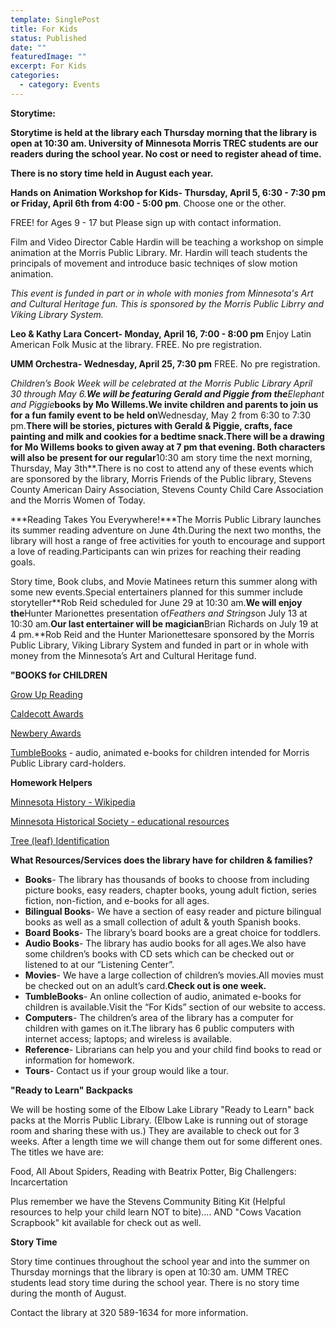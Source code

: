 ```yaml
---
template: SinglePost
title: For Kids
status: Published
date: ""
featuredImage: ""
excerpt: For Kids
categories:
  - category: Events
---
```

<!--StartFragment-->

**Storytime:**

**Storytime is held at the library each Thursday morning that the library is open at 10:30 am. University of Minnesota Morris TREC students are our readers during the school year. No cost or need to register ahead of time.**

**There is no story time held in August each year.**



**Hands on Animation Workshop for Kids- Thursday, April 5, 6:30 - 7:30 pm or Friday, April 6th from 4:00 - 5:00 pm**. Choose one or the other.

FREE! for Ages 9 - 17 but Please sign up with contact information.

Film and Video Director Cable Hardin will be teaching a workshop on simple animation at the Morris Public Library. Mr. Hardin will teach students the principals of movement and introduce basic techniqes of slow motion animation.

*This event is funded in part or in whole with monies from Minnesota's Art and Cultural Heritage fun. This is sponsored by the Morris Public Librry and Viking Library System.*



**Leo & Kathy Lara Concert- Monday, April 16, 7:00 - 8:00 pm** Enjoy Latin American Folk Music at the library. FREE. No pre registration.



**UMM Orchestra- Wednesday, April 25, 7:30 pm** FREE. No pre registration.



**Children’s Book Week will be celebrated at the Morris Public Library April 30 through May 6.**We will be featuring Gerald and Piggie from the***Elephant and Piggie***books by Mo Willems.We invite children and parents to join us for a fun family event to be held on**Wednesday, May 2 from 6:30 to 7:30 pm.**There will be stories, pictures with Gerald & Piggie, crafts, face painting and milk and cookies for a bedtime snack.There will be a drawing for Mo Willems books to given away at 7 pm that evening. Both characters will also be present for our regular**10:30 am story time the next morning, Thursday, May 3th**.There is no cost to attend any of these events which are sponsored by the library, Morris Friends of the Public library, Stevens County American Dairy Association, Stevens County Child Care Association and the Morris Women of Today.



***Reading Takes You Everywhere!***The Morris Public Library launches its summer reading adventure on June 4th.During the next two months, the library will host a range of free activities for youth to encourage and support a love of reading.Participants can win prizes for reaching their reading goals.

Story time, Book clubs, and Movie Matinees return this summer along with some new events.Special entertainers planned for this summer include storyteller**Rob Reid scheduled for June 29 at 10:30 am.**We will enjoy the**Hunter Marionettes presentation of*Feathers and Strings*on July 13 at 10:30 am.**Our last entertainer will be magician**Brian Richards on July 19 at 4 pm.**Rob Reid and the Hunter Marionettesare sponsored by the Morris Public Library, Viking Library System and funded in part or in whole with money from the Minnesota’s Art and Cultural Heritage fund.



**"BOOKS for CHILDREN**

[Grow Up Reading](http://www.growupreading.org/)

[Caldecott Awards](http://www.ala.org/ala/mgrps/divs/alsc/awardsgrants/bookmedia/caldecottmedal/caldecottwinners/caldecottmedal.cfm)

[Newbery Awards](http://www.ala.org/ala/mgrps/divs/alsc/awardsgrants/bookmedia/newberymedal/newberyhonors/newberymedal.cfm)

[TumbleBooks](http://www.tumblebooklibrary.com/autologin.aspx?userid=VIJJYsde4qZSBWT6%2bgObhA%3d%3d "TumbleBooks") - audio, animated e-books for children intended for Morris Public Library card-holders.

**Homework Helpers**

[Minnesota History - Wikipedia](http://en.wikipedia.org/wiki/History_of_Minnesota)

[Minnesota Historical Society - educational resources](http://www.mnhs.org/school/)

[Tree (leaf) Identification](http://www.dnr.state.mn.us/forestry/education/treeforallseasons/nativetrees.html "Tree Leaf Identification")







**What Resources/Services does the library have for children & families?**

* **Books**- The library has thousands of books to choose from including picture books, easy readers, chapter books, young adult fiction, series fiction, non-fiction, and e-books for all ages.
* **Bilingual Books**- We have a section of easy reader and picture bilingual books as well as a small collection of adult & youth Spanish books.
* **Board Books**- The library’s board books are a great choice for toddlers.
* **Audio Books**- The library has audio books for all ages.We also have some children’s books with CD sets which can be checked out or listened to at our “Listening Center”.
* **Movies**- We have a large collection of children’s movies.All movies must be checked out on an adult’s card.**Check out is one week.**
* **TumbleBooks**- An online collection of audio, animated e-books for children is available.Visit the “For Kids” section of our website to access.
* **Computers**- The children’s area of the library has a computer for children with games on it.The library has 6 public computers with internet access; laptops; and wireless is available.
* **Reference**- Librarians can help you and your child find books to read or information for homework.
* **Tours**- Contact us if your group would like a tour.

**"Ready to Learn" Backpacks**

We will be hosting some of the Elbow Lake Library "Ready to Learn" back packs at the Morris Public Library. (Elbow Lake is running out of storage room and sharing these with us.) They are available to check out for 3 weeks. After a length time we will change them out for some different ones. The titles we have are:

Food, All About Spiders, Reading with Beatrix Potter, Big Challengers: Incarcertation

Plus remember we have the Stevens Community Biting Kit (Helpful resources to help your child learn NOT to bite).... AND "Cows Vacation Scrapbook" kit available for check out as well.

**Story Time**

Story time continues throughout the school year and into the summer on Thursday mornings that the library is open at 10:30 am. UMM TREC students lead story time during the school year. There is no story time during the month of August.

Contact the library at 320 589-1634 for more information.

<!--EndFragment-->